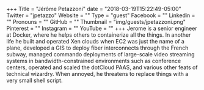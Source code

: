 +++
Title = "Jérôme Petazzoni"
date = "2018-03-19T15:22:49-05:00"
Twitter = "jpetazzo"
Website = ""
Type = "guest"
Facebook = ""
Linkedin = ""
Pronouns = ""
GitHub = ""
Thumbnail = "img/guests/jpetazzoni.png"
Pinterest = ""
Instagram = ""
YouTube = ""
+++
Jerome is a senior engineer at Docker, where he helps others to containerize all the things. In another life he built and operated Xen clouds when EC2 was just the name of a plane, developed a GIS to deploy fiber interconnects through the French subway, managed commando deployments of large-scale video streaming systems in bandwidth-constrained environments such as conference centers, operated and scaled the dotCloud PAAS, and various other feats of technical wizardry. When annoyed, he threatens to replace things with a very small shell script.
